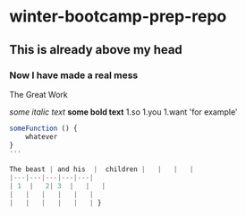 # winter-bootcamp-prep-repo
## This is already above my head
### Now I have made a real mess
The Great Work

_some italic text_
**some bold text**
1.so 
1.you
1.want
'for example'
```js
someFunction () {
    whatever
}
'''

The beast | and his  |  children |   |   |   |
|---|---|---|---|---|
| 1  |   2| 3  |   |   |
|   |   |   |   |   |
|   |   |   |   |   | }



